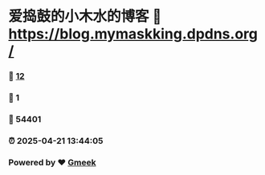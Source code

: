 # 爱捣鼓的小木水的博客 :link: https://blog.mymaskking.dpdns.org/ 
### :page_facing_up: [12](https://blog.mymaskking.dpdns.org//tag.html) 
### :speech_balloon: 1 
### :hibiscus: 54401 
### :alarm_clock: 2025-04-21 13:44:05 
### Powered by :heart: [Gmeek](https://github.com/Meekdai/Gmeek)
